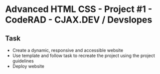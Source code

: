 # Advanced HTML CSS - Project #1 - CodeRAD - CJAX.DEV / Devslopes
## Task 
- Create a dynamic, responsive and accessible website
- Use template and follow task to recreate the project using the project guidelines
- Deploy website

  
